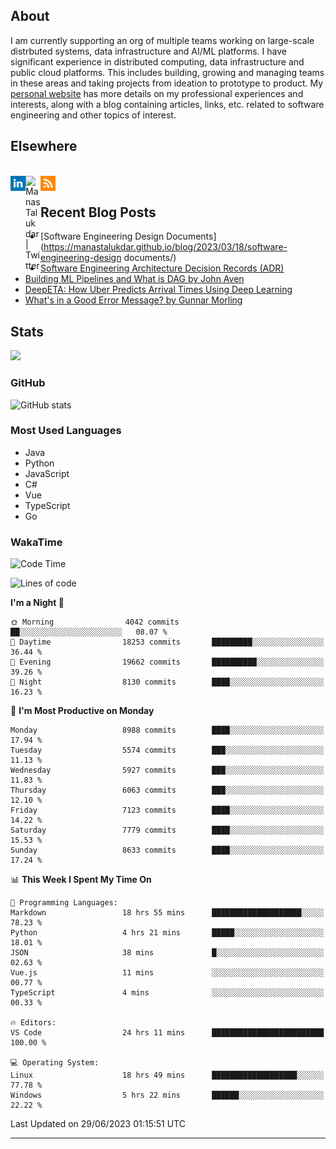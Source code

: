 ## About

I am currently supporting an org of multiple teams working on large-scale distrbuted systems, data infrastructure and AI/ML platforms. I have significant experience in distributed computing, data infrastructure and public cloud platforms. This includes building, growing and managing teams in these areas and taking projects from ideation to prototype to product. My [personal website](https://manastalukdar.github.io/) has more details on my professional experiences and interests, along with a blog containing articles, links, etc. related to software engineering and other topics of interest.

## Elsewhere

</br>

<a href="https://www.linkedin.com/in/manastalukdar" target="_blank">
  <img align="left" alt="Manas Talukdar | Linkedin" width="24px" src="https://raw.githubusercontent.com/edent/SuperTinyIcons/master/images/svg/linkedin.svg" />
</a>
<a href="https://www.twitter.com/manastalukdar" target="_blank">
  <img align="left" alt="Manas Talukdar | Twitter" width="24px" src="https://github.com/TheDudeThatCode/TheDudeThatCode/blob/master/Assets/Twitter.svg" />
</a>
<a href="https://manastalukdar.github.io/" target="_blank">
  <img align="left" alt="Manas Talukdar | Website" width="24px" src="https://github.com/edent/SuperTinyIcons/blob/master/images/svg/rss.svg" />
</a>

</br>

## Recent Blog Posts

<!-- BLOG:START -->
- [Software Engineering Design Documents](https://manastalukdar.github.io/blog/2023/03/18/software-engineering-design documents/)
- [Software Engineering Architecture Decision Records &lpar;ADR&rpar;](https://manastalukdar.github.io/blog/2023/03/18/software-engineering-architecture-decision-records/)
- [Building ML Pipelines and What is DAG by John Aven](https://manastalukdar.github.io/blog/2022/03/21/building-ml-pipelines-dag/)
- [DeepETA: How Uber Predicts Arrival Times Using Deep Learning](https://manastalukdar.github.io/blog/2022/03/21/deepeta-uber-predicts-arrival-times-deep-learning/)
- [What&#39;s in a Good Error Message? by Gunnar Morling](https://manastalukdar.github.io/blog/2022/02/11/good-error-message-gunnar-morling/)
<!-- BLOG:END -->

## Stats

![](https://komarev.com/ghpvc/?username=manastalukdar)

### GitHub

![GitHub stats](https://github-readme-stats.vercel.app/api?username=manastalukdar&show_icons=true&hide_border=true&hide_rank=true&hide_title=true&icon_color=79ff97&text_color=cecac3&bg_color=4d4b4b)

### Most Used Languages

- Java
- Python
- JavaScript
- C#
- Vue
- TypeScript
- Go

<!--
![Top Langs](https://github-readme-stats.vercel.app/api/top-langs/?username=manastalukdar&layout=compact&hide_border=true&hide_title=true&icon_color=79ff97&text_color=cecac3&bg_color=4d4b4b)
-->

### WakaTime

<!--START_SECTION:waka-->
![Code Time](http://img.shields.io/badge/Code%20Time-3%2C666%20hrs%2043%20mins-blue)

![Lines of code](https://img.shields.io/badge/From%20Hello%20World%20I%27ve%20Written-19.6%20million%20lines%20of%20code-blue)

**I'm a Night 🦉** 

```text
🌞 Morning                4042 commits        ██░░░░░░░░░░░░░░░░░░░░░░░   08.07 % 
🌆 Daytime                18253 commits       █████████░░░░░░░░░░░░░░░░   36.44 % 
🌃 Evening                19662 commits       ██████████░░░░░░░░░░░░░░░   39.26 % 
🌙 Night                  8130 commits        ████░░░░░░░░░░░░░░░░░░░░░   16.23 % 
```
📅 **I'm Most Productive on Monday** 

```text
Monday                   8988 commits        ████░░░░░░░░░░░░░░░░░░░░░   17.94 % 
Tuesday                  5574 commits        ███░░░░░░░░░░░░░░░░░░░░░░   11.13 % 
Wednesday                5927 commits        ███░░░░░░░░░░░░░░░░░░░░░░   11.83 % 
Thursday                 6063 commits        ███░░░░░░░░░░░░░░░░░░░░░░   12.10 % 
Friday                   7123 commits        ████░░░░░░░░░░░░░░░░░░░░░   14.22 % 
Saturday                 7779 commits        ████░░░░░░░░░░░░░░░░░░░░░   15.53 % 
Sunday                   8633 commits        ████░░░░░░░░░░░░░░░░░░░░░   17.24 % 
```


📊 **This Week I Spent My Time On** 

```text
💬 Programming Languages: 
Markdown                 18 hrs 55 mins      ████████████████████░░░░░   78.23 % 
Python                   4 hrs 21 mins       █████░░░░░░░░░░░░░░░░░░░░   18.01 % 
JSON                     38 mins             █░░░░░░░░░░░░░░░░░░░░░░░░   02.63 % 
Vue.js                   11 mins             ░░░░░░░░░░░░░░░░░░░░░░░░░   00.77 % 
TypeScript               4 mins              ░░░░░░░░░░░░░░░░░░░░░░░░░   00.33 % 

🔥 Editors: 
VS Code                  24 hrs 11 mins      █████████████████████████   100.00 % 

💻 Operating System: 
Linux                    18 hrs 49 mins      ███████████████████░░░░░░   77.78 % 
Windows                  5 hrs 22 mins       ██████░░░░░░░░░░░░░░░░░░░   22.22 % 
```


 Last Updated on 29/06/2023 01:15:51 UTC
<!--END_SECTION:waka-->

---

<!--

**manastalukdar/manastalukdar** is a ✨ _special_ ✨ repository because its `README.md` (this file) appears on your GitHub profile.

Here are some ideas to get you started:

- 🔭 I’m currently working on ...
- 🌱 I’m currently learning ...
- 👯 I’m looking to collaborate on ...
- 🤔 I’m looking for help with ...
- 💬 Ask me about ...
- 📫 How to reach me: ...
- 😄 Pronouns: ...
- ⚡ Fun fact: ...
-->
